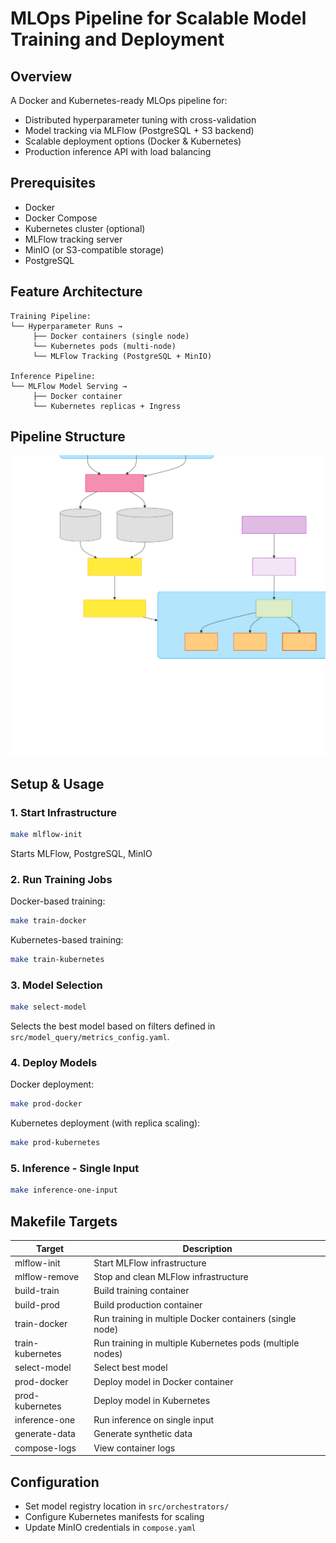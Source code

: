# MLOps Pipeline for Scalable Model Training and Deployment

## Overview

A Docker and Kubernetes-ready MLOps pipeline for:

- Distributed hyperparameter tuning with cross-validation
- Model tracking via MLFlow (PostgreSQL + S3 backend)
- Scalable deployment options (Docker & Kubernetes)
- Production inference API with load balancing

## Prerequisites

- Docker
- Docker Compose
- Kubernetes cluster (optional)
- MLFlow tracking server
- MinIO (or S3-compatible storage)
- PostgreSQL

## Feature Architecture

```
Training Pipeline:
└── Hyperparameter Runs →
     ├── Docker containers (single node)
     └── Kubernetes pods (multi-node)
     └── MLFlow Tracking (PostgreSQL + MinIO)

Inference Pipeline:
└── MLFlow Model Serving →
     ├── Docker container
     └── Kubernetes replicas + Ingress
```

## Pipeline Structure

![Pipeline Structure](./images/pipeline.svg)

## Setup & Usage

### 1. Start Infrastructure

```bash
make mlflow-init
```

Starts MLFlow, PostgreSQL, MinIO

### 2. Run Training Jobs

Docker-based training:

```bash
make train-docker
```

Kubernetes-based training:

```bash
make train-kubernetes
```

### 3. Model Selection

```bash
make select-model
```

Selects the best model based on filters defined in `src/model_query/metrics_config.yaml`.

### 4. Deploy Models

Docker deployment:

```bash
make prod-docker
```

Kubernetes deployment (with replica scaling):

```bash
make prod-kubernetes
```

### 5. Inference - Single Input

```bash
make inference-one-input
```

## Makefile Targets

| Target            | Description                          |
|-------------------|--------------------------------------|
| mlflow-init       | Start MLFlow infrastructure          |
| mlflow-remove     | Stop and clean MLFlow infrastructure |
| build-train       | Build training container             |
| build-prod        | Build production container           |
| train-docker      | Run training in multiple Docker containers (single node)               |
| train-kubernetes  | Run training in multiple Kubernetes pods (multiple nodes)                |
| select-model      | Select best model                    |
| prod-docker       | Deploy model in Docker container     |
| prod-kubernetes   | Deploy model in Kubernetes           |
| inference-one     | Run inference on single input        |
| generate-data     | Generate synthetic data              |
| compose-logs      | View container logs                  |

## Configuration

- Set model registry location in `src/orchestrators/`
- Configure Kubernetes manifests for scaling
- Update MinIO credentials in `compose.yaml`
